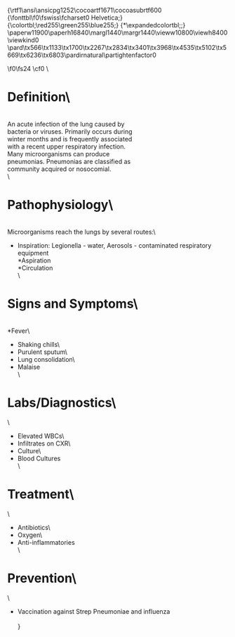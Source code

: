 {\rtf1\ansi\ansicpg1252\cocoartf1671\cocoasubrtf600
{\fonttbl\f0\fswiss\fcharset0 Helvetica;}
{\colortbl;\red255\green255\blue255;}
{\*\expandedcolortbl;;}
\paperw11900\paperh16840\margl1440\margr1440\vieww10800\viewh8400\viewkind0
\pard\tx566\tx1133\tx1700\tx2267\tx2834\tx3401\tx3968\tx4535\tx5102\tx5669\tx6236\tx6803\pardirnatural\partightenfactor0

\f0\fs24 \cf0 \
# Definition\
\
An acute infection of the lung caused by\
bacteria or viruses. Primarily occurs during\
winter months and is frequently associated\
with a recent upper respiratory infection.\
Many microorganisms can produce\
pneumonias. Pneumonias are classified as\
community acquired or nosocomial.\
\
# Pathophysiology\
\
Microorganisms reach the lungs by several routes:\
* Inspiration: Legionella - water, Aerosols - contaminated respiratory equipment\
*Aspiration\
*Circulation\
\
# Signs and Symptoms\
\
*Fever\
* Shaking chills\
* Purulent sputum\
* Lung consolidation\
* Malaise\
\
# Labs/Diagnostics\
\
* Elevated WBCs\
* Infiltrates on CXR\
* Culture\
* Blood Cultures\
\
# Treatment\
\
* Antibiotics\
* Oxygen\
* Anti-inflammatories\
\
# Prevention\
\
* Vaccination against Strep Pneumoniae and influenza\
\
}